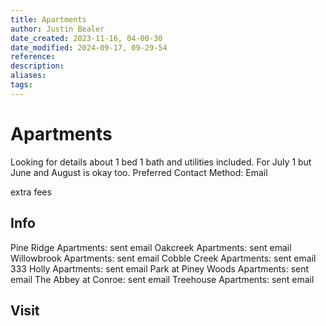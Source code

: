 ```yaml
---
title: Apartments
author: Justin Bealer
date_created: 2023-11-16, 04-00-30
date_modified: 2024-09-17, 09-29-54
reference: 
description: 
aliases: 
tags: 
---
```

# Apartments

Looking for details about 1 bed 1 bath and utilities included.
For July 1 but June and August is okay too.
Preferred Contact Method: Email

extra fees

## Info

Pine Ridge Apartments: sent email
Oakcreek Apartments: sent email
Willowbrook Apartments: sent email
Cobble Creek Apartments: sent email
333 Holly Apartments: sent email
Park at Piney Woods Apartments: sent email
The Abbey at Conroe: sent email
Treehouse Apartments: sent email

## Visit
